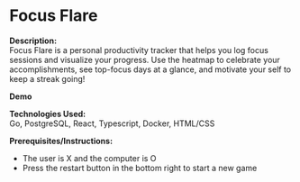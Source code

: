 # Focus Flare


**Description:**  
Focus Flare is a personal productivity tracker that helps you log focus sessions and visualize your progress. Use the heatmap to celebrate your accomplishments, see top-focus days at a glance, and motivate your self to keep a streak going!

**Demo**


**Technologies Used:**  
Go, PostgreSQL, React, Typescript, Docker, HTML/CSS

**Prerequisites/Instructions:**  
* The user is X and the computer is O
* Press the restart button in the bottom right to start a new game




